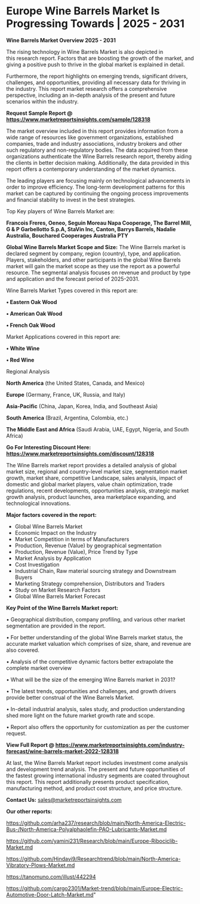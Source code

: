 # Europe Wine Barrels Market Is Progressing Towards | 2025 - 2031

<Strong> Wine Barrels Market Overview 2025 - 2031</strong>

The rising technology in Wine Barrels Market is also depicted in this research report. Factors that are boosting the growth of the market, and giving a positive push to thrive in the global market is explained in detail.

Furthermore, the report highlights on emerging trends, significant drivers, challenges, and opportunities, providing all necessary data for thriving in the industry. This report market research offers a comprehensive perspective, including an in-depth analysis of the present and future scenarios within the industry.

<strong>Request Sample Report @ <a href=https://www.marketreportsinsights.com/sample/128318>https://www.marketreportsinsights.com/sample/128318</a></strong>

The market overview included in this report provides information from a wide range of resources like government organizations, established companies, trade and industry associations, industry brokers and other such regulatory and non-regulatory bodies. The data acquired from these organizations authenticate the Wine Barrels research report, thereby aiding the clients in better decision making. Additionally, the data provided in this report offers a contemporary understanding of the market dynamics.

The leading players are focusing mainly on technological advancements in order to improve efficiency. The long-term development patterns for this market can be captured by continuing the ongoing process improvements and financial stability to invest in the best strategies.

Top Key players of Wine Barrels Market are:

<strong>Francois Freres, Oeneo, Seguin Moreau Napa Cooperage, The Barrel Mill, G & P Garbellotto S.p.A, StaVin Inc, Canton, Barrys Barrels, Nadalie Australia, Bouchared Cooperages Australia PTY</strong>

<strong><b>Global Wine Barrels Market Scope and Size:</b></strong>
The Wine Barrels market is declared segment by company, region (country), type, and application. Players, stakeholders, and other participants in the global Wine Barrels market will gain the market scope as they use the report as a powerful resource. The segmental analysis focuses on revenue and product by type and application and the forecast period of 2025-2031.

Wine Barrels Market Types covered in this report are:

<strong>• Eastern Oak Wood

• American Oak Wood

• French Oak Wood</strong>

Market Applications covered in this report are:

<strong>• White Wine

• Red Wine</strong> 

Regional Analysis

<strong>North America</strong> (the United States, Canada, and Mexico)

<strong>Europe</strong> (Germany, France, UK, Russia, and Italy)

<strong>Asia-Pacific</strong> (China, Japan, Korea, India, and Southeast Asia)

<strong>South America</strong> (Brazil, Argentina, Colombia, etc.)

<strong>The Middle East and Africa</strong> (Saudi Arabia, UAE, Egypt, Nigeria, and South Africa)

<strong>Go For Interesting Discount Here: <a href=https://www.marketreportsinsights.com/discount/128318>https://www.marketreportsinsights.com/discount/128318</a></strong>

The Wine Barrels market report provides a detailed analysis of global market size, regional and country-level market size, segmentation market growth, market share, competitive Landscape, sales analysis, impact of domestic and global market players, value chain optimization, trade regulations, recent developments, opportunities analysis, strategic market growth analysis, product launches, area marketplace expanding, and technological innovations.

<strong><b>Major factors covered in the report:</b></strong>
<ul>
  <li>Global Wine Barrels Market </li>
  <li>Economic Impact on the Industry</li>
  <li>Market Competition in terms of Manufacturers</li>
  <li>Production, Revenue (Value) by geographical segmentation</li>
  <li>Production, Revenue (Value), Price Trend by Type</li>
  <li>Market Analysis by Application</li>
  <li>Cost Investigation</li>
  <li>Industrial Chain, Raw material sourcing strategy and Downstream Buyers</li>
  <li>Marketing Strategy comprehension, Distributors and Traders</li>
  <li>Study on Market Research Factors</li>
  <li>Global Wine Barrels Market Forecast</li>
</ul>

<strong><b>Key Point of the Wine Barrels Market report:</b></strong>

• Geographical distribution, company profiling, and various other market segmentation are provided in the report.

• For better understanding of the global Wine Barrels market status, the accurate market valuation which comprises of size, share, and revenue are also covered.

• Analysis of the competitive dynamic factors better extrapolate the complete market overview

• What will be the size of the emerging Wine Barrels market in 2031?

• The latest trends, opportunities and challenges, and growth drivers provide better construal of the Wine Barrels Market.

• In-detail industrial analysis, sales study, and production understanding shed more light on the future market growth rate and scope.

• Report also offers the opportunity for customization as per the customer request.

<strong><b>View Full Report @ <a href=https://www.marketreportsinsights.com/industry-forecast/wine-barrels-market-2022-128318>https://www.marketreportsinsights.com/industry-forecast/wine-barrels-market-2022-128318</a></b></strong>


At last, the Wine Barrels Market report includes investment come analysis and development trend analysis. The present and future opportunities of the fastest growing international industry segments are coated throughout this report. This report additionally presents product specification, manufacturing method, and product cost structure, and price structure.

<strong>Contact Us:</strong>
sales@marketreportsinsights.com

<strong>Our other reports:</strong>

<a href=https://github.com/arha237/research/blob/main/North-America-Electric-Bus-/North-America-Polyalphaolefin-PAO-Lubricants-Market.md>https://github.com/arha237/research/blob/main/North-America-Electric-Bus-/North-America-Polyalphaolefin-PAO-Lubricants-Market.md</a>

<a href=https://github.com/yamini231/Research/blob/main/Europe-Ribociclib-Market.md>https://github.com/yamini231/Research/blob/main/Europe-Ribociclib-Market.md</a>

<a href=https://github.com/Hindavi9/Researchtrend/blob/main/North-America-Vibratory-Plows-Market.md>https://github.com/Hindavi9/Researchtrend/blob/main/North-America-Vibratory-Plows-Market.md</a>

<a href=https://tanomuno.com/illust/442294>https://tanomuno.com/illust/442294</a>

<a href=https://github.com/cargo2301/Market-trend/blob/main/Europe-Electric-Automotive-Door-Latch-Market.md>https://github.com/cargo2301/Market-trend/blob/main/Europe-Electric-Automotive-Door-Latch-Market.md</a>"

